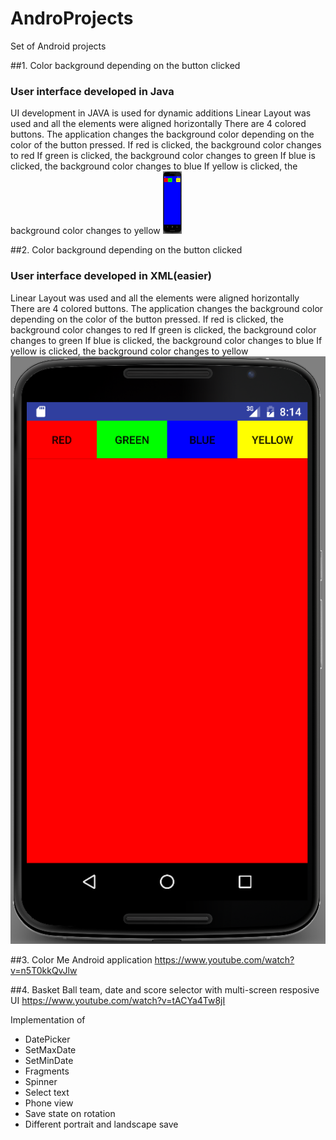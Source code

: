 # AndroProjects
Set of Android projects

##1. Color background depending on the button clicked
### User interface developed in Java

UI development in JAVA is used for dynamic additions
Linear Layout was used and all the elements were aligned horizontally
There are 4 colored buttons. 
The application changes the background color depending on the color of the button pressed.
If red is clicked, the background color changes to red
If green is clicked, the background color changes to green
If blue is clicked, the background color changes to blue
If yellow is clicked, the background color changes to yellow
<img src="Pictures/1.Button_Background_java/java_blue.png" alt="Program 1 screenshot" style="width:30px;height:100px">



##2. Color background depending on the button clicked
### User interface developed in XML(easier)

Linear Layout was used and all the elements were aligned horizontally
There are 4 colored buttons. 
The application changes the background color depending on the color of the button pressed.
If red is clicked, the background color changes to red
If green is clicked, the background color changes to green
If blue is clicked, the background color changes to blue
If yellow is clicked, the background color changes to yellow
![2.screenshot](Pictures/2.Button_Background_xml/red_xml.png)


##3. Color Me Android application
https://www.youtube.com/watch?v=n5T0kkQvJlw

##4. Basket Ball team, date and score selector with multi-screen resposive UI
https://www.youtube.com/watch?v=tACYa4Tw8jI

Implementation of 
+ DatePicker
+ SetMaxDate
+ SetMinDate
+ Fragments
+ Spinner
+ Select text
+ Phone view
+ Save state on rotation
+ Different portrait and landscape save



